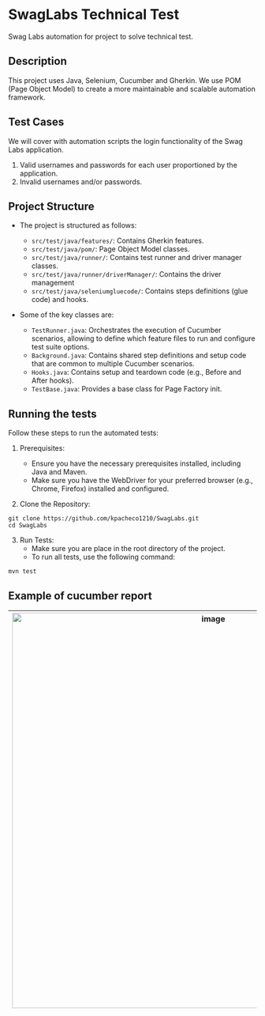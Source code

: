 # SwagLabs Technical Test
 Swag Labs automation for project to solve technical test.

## Description
This project uses Java, Selenium, Cucumber and Gherkin. We use POM (Page Object Model) to create a more maintainable and scalable automation framework.

## Test Cases
We will cover with automation scripts the login functionality of the Swag Labs application.

1. Valid usernames and passwords for each user proportioned by the application.
2. Invalid usernames and/or passwords.

## Project Structure
- The project is structured as follows:
   - `src/test/java/features/`: Contains Gherkin features.
   - `src/test/java/pom/`: Page Object Model classes.
   - `src/test/java/runner/`: Contains test runner and driver manager classes.
   - `src/test/java/runner/driverManager/`: Contains the driver management
   - `src/test/java/seleniumgluecode/`: Contains steps definitions (glue code) and hooks.

- Some of the key classes are:
   - `TestRunner.java`: Orchestrates the execution of Cucumber scenarios, allowing to define which feature files to run and configure test suite options.
   - `Background.java`: Contains shared step definitions and setup code that are common to multiple Cucumber scenarios.
   - `Hooks.java`: Contains setup and teardown code (e.g., Before and After hooks).
   - `TestBase.java`: Provides a base class for Page Factory init.


## Running the tests

Follow these steps to run the automated tests:

1. Prerequisites:
   - Ensure you have the necessary prerequisites installed, including Java and Maven.
   - Make sure you have the WebDriver for your preferred browser (e.g., Chrome, Firefox) installed and configured.

2. Clone the Repository: 
```
git clone https://github.com/kpacheco1210/SwagLabs.git
cd SwagLabs
```

3. Run Tests:
    - Make sure you are place in the root directory of the project.
    - To run all tests, use the following command:

```
mvn test
```

## Example of cucumber report
|<img width="800" alt="image" src="https://github.com/user-attachments/assets/21aafc3f-14a0-42d6-9ff3-70a685ea1e19">|
| - |

